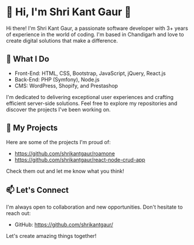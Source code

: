 # 👋 Hi, I'm Shri Kant Gaur 👋 

Hi there! I'm Shri Kant Gaur, a passionate software developer with 3+ years of experience in the world of coding. I'm based in Chandigarh and love to create digital solutions that make a difference.

## 💼 What I Do

- Front-End: HTML, CSS, Bootstrap, JavaScript, jQuery, React.js
- Back-End: PHP (Symfony), Node.js
- CMS: WordPress, Shopify, and Prestashop

I'm dedicated to delivering exceptional user experiences and crafting efficient server-side solutions. Feel free to explore my repositories and discover the projects I've been working on.

## 🚀 My Projects

Here are some of the projects I'm proud of:

- https://github.com/shrikantgaur/roamone 
- https://github.com/shrikantgaur/react-node-crud-app

Check them out and let me know what you think!

## 📫 Let's Connect

I'm always open to collaboration and new opportunities. Don't hesitate to reach out:

- GitHub: https://github.com/shrikantgaur/

Let's create amazing things together!
